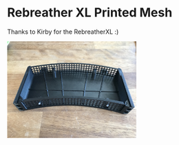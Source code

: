 # Rebreather XL Printed Mesh
Thanks to Kirby for the RebreatherXL :)

<img src="Images/front.jpeg" width="300">
